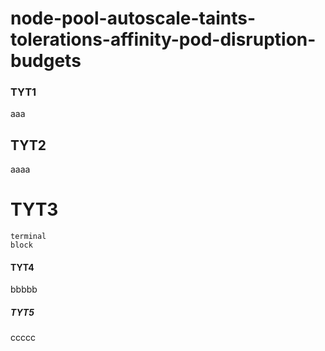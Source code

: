 # node-pool-autoscale-taints-tolerations-affinity-pod-disruption-budgets


### TYT1

aaa


## TYT2

aaaa

# TYT3 

```
terminal
block
```

#### TYT4 

bbbbb


##### TYT5

ccccc

